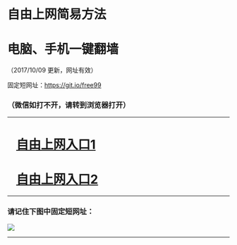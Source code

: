 ﻿# 自由上网简易方法

# 电脑、手机一键翻墙

（2017/10/09 更新，网址有效）

固定短网址：https://git.io/free99

### （微信如打不开，请转到浏览器打开）


***





# &nbsp;&nbsp; <a href="http://ft185115510.fwq-tz-1001.info/fwqtz01.html?t=100900112709 " target="_blank">自由上网入口1</a>
# &nbsp;&nbsp; <a href="http://ft2749519059.fwq-tz-1002.info/fwqtz02.html?t=100900118075 " target="_blank">自由上网入口2</a>
***

### 请记住下图中固定短网址：

<img src="https://s3-us-west-2.amazonaws.com/fwq-1001/yjfq-20170905okok.png" /> 


***

